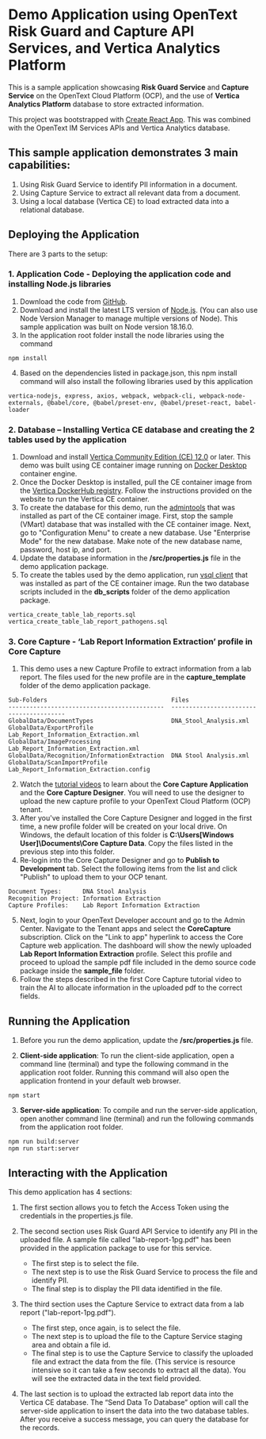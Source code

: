 # Demo Application using OpenText Risk Guard and Capture API Services, and Vertica Analytics Platform
This is a sample application showcasing **Risk Guard Service** and **Capture Service** on the OpenText Cloud Platform (OCP), and the use of **Vertica Analytics Platform** database to store extracted information.

This project was bootstrapped with [Create React App](https://github.com/facebook/create-react-app). This was combined with the OpenText IM Services APIs and Vertica Analytics database.

## This sample application demonstrates 3 main capabilities: 
1. Using Risk Guard Service to identify PII information in a document.
2. Using Capture Service to extract all relevant data from a document.
3. Using a local database (Vertica CE) to load extracted data into a relational database.

## Deploying the Application
There are 3 parts to the setup:

### 1. Application Code - Deploying the application code and installing Node.js libraries
1. Download the code from [GitHub](https://github.com/imaas-wynder).
2. Download and install the latest LTS version of [Node.js](https://nodejs.org/). (You can also use Node Version Manager to manage multiple versions of Node). This sample application was built on Node version 18.16.0.
3. In the application root folder install the node libraries using the command
```
npm install
```
4. Based on the dependencies listed in package.json, this npm install command will also install the following libraries used by this application
```
vertica-nodejs, express, axios, webpack, webpack-cli, webpack-node-externals, @babel/core, @babel/preset-env, @babel/preset-react, babel-loader
```

### 2. Database – Installing Vertica CE database and creating the 2 tables used by the application
1. Download and install [Vertica Community Edition (CE) 12.0](https://docs.vertica.com/12.0.x/en/getting-started/community-edition-ce/) or later. This demo was built using CE container image running on [Docker Desktop](https://www.docker.com/get-started/) container engine.
2. Once the Docker Desktop is installed, pull the CE container image  from the [Vertica DockerHub registry](https://hub.docker.com/r/vertica/vertica-ce). Follow the instructions provided on the website to run the Vertica CE container.
3. To create the database for this demo, run the [admintools](https://docs.vertica.com/12.0.x/en/admin/using-admin-tools/running-admin-tools/) that was installed as part of the CE container image. First, stop the sample (VMart) database that was installed with the CE container image. Next, go to "Configuration Menu" to create a new database. Use "Enterprise Mode" for the new database. Make note of the new database name, password, host ip, and port.  
4. Update the database information in the **/src/properties.js** file in the demo application package.
5. To create the tables used by the demo application, run [vsql client](https://docs.vertica.com/12.0.x/en/connecting-to/using-vsql/connecting-from-command-line/) that was installed as part of the CE container image. Run the two database scripts included in the **db_scripts** folder of the demo application package.
```
vertica_create_table_lab_reports.sql
vertica_create_table_lab_report_pathogens.sql
```

### 3. Core Capture - ‘Lab Report Information Extraction’ profile in Core Capture
1. This demo uses a new Capture Profile to extract information from a lab report. The files used for the new profile are in the **capture_template** folder of the demo application package.
```
Sub-Folders                                   Files
--------------------------------------------  ----------------------------------------
GlobalData/DocumentTypes                      DNA_Stool_Analysis.xml
GlobalData/ExportProfile                      Lab_Report_Information_Extraction.xml
GlobalData/ImageProcessing                    Lab_Report_Information_Extraction.xml
GlobalData/Recognition/InformationExtraction  DNA Stool Analysis.xml
GlobalData/ScanImportProfile                  Lab_Report_Information_Extraction.config
```
2. Watch the [tutorial videos](https://www.youtube.com/@Opentext_IMaaS/search?query=capture) to learn about the **Core Capture Application** and the **Core Capture Designer**. You will need to use the designer to upload the new capture profile to your OpenText Cloud Platform (OCP) tenant.
3. After you've installed the Core Capture Designer and logged in the first time, a new profile folder will be created on your local drive. On Windows, the default location of this folder is **C:\Users\[Windows User]\Documents\Core Capture Data**. Copy the files listed in the previous step into this folder.
4. Re-login into the Core Capture Designer and go to **Publish to Development** tab. Select the following items from the list and click "Publish" to upload them to your OCP tenant.
```
Document Types:      DNA Stool Analysis
Recognition Project: Information Extraction
Capture Profiles:    Lab Report Information Extraction
```
5. Next, login to your OpenText Developer account and go to the Admin Center. Navigate to the Tenant apps and select the **CoreCapture** subscription. Click on the "Link to app" hyperlink to access the Core Capture web application. The dashboard will show the newly uploaded **Lab Report Information Extraction** profile. Select this profile and proceed to upload the sample pdf file included in the demo source code package inside the **sample_file** folder.
6. Follow the steps described in the first Core Capture tutorial video to train the AI to allocate information in the uploaded pdf to the correct fields.


## Running the Application
1. Before you run the demo application, update the **/src/properties.js** file.

2. **Client-side application**: To run the client-side application, open a command line (terminal) and type the following command in the application root folder. Running this command will also open the application frontend in your default web browser.
```
npm start
```

3. **Server-side application**: To compile and run the server-side application, open another command line (terminal) and run the following commands from the application root folder.
```
npm run build:server
npm run start:server
```

## Interacting with the Application
This demo application has 4 sections:

1. The first section allows you to fetch the Access Token using the credentials in the properties.js file. 

2. The second section uses Risk Guard API Service to identify any PII in the uploaded file. A sample file called "lab-report-1pg.pdf" has been provided in the application package to use for this service.
   - The first step is to select the file.
   - The next step is to use the Risk Guard Service to process the file and identify PII.
   - The final step is to display the PII data identified in the file.

3. The third section uses the Capture Service to extract data from a lab report ("lab-report-1pg.pdf").
   - The first step, once again, is to select the file.
   - The next step is to upload the file to the Capture Service staging area and obtain a file id.
   - The final step is to use the Capture Service to classify the uploaded file and extract the data from the file. (This service is resource intensive so it can take a few seconds to extract all the data). You will see the extracted data in the text field provided.

4. The last section is to upload the extracted lab report data into the Vertica CE database. The “Send Data To Database” option will call the server-side application to insert the data into the two database tables. After you receive a success message, you can query the database for the records.
